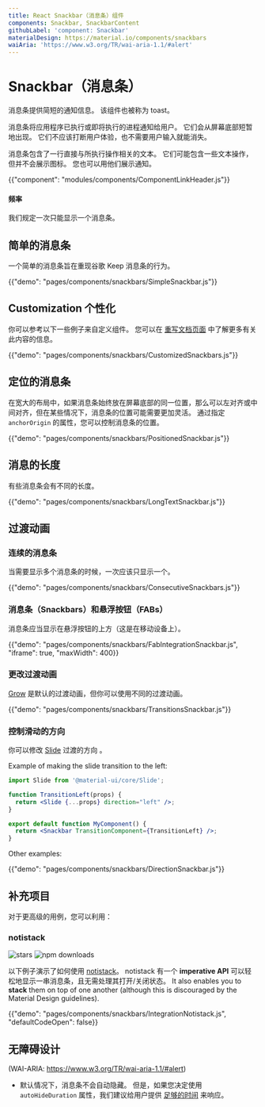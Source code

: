 ```yaml
---
title: React Snackbar（消息条）组件
components: Snackbar, SnackbarContent
githubLabel: 'component: Snackbar'
materialDesign: https://material.io/components/snackbars
waiAria: 'https://www.w3.org/TR/wai-aria-1.1/#alert'
---
```


# Snackbar（消息条）

<p class="description">消息条提供简短的通知信息。 该组件也被称为 toast。</p>

消息条将应用程序已执行或即将执行的进程通知给用户。 它们会从屏幕底部短暂地出现。 它们不应该打断用户体验，也不需要用户输入就能消失。

消息条包含了一行直接与所执行操作相关的文本。 它们可能包含一些文本操作，但并不会展示图标。 您也可以用他们展示通知。

{{"component": "modules/components/ComponentLinkHeader.js"}}

#### 频率

我们规定一次只能显示一个消息条。

## 简单的消息条

一个简单的消息条旨在重现谷歌 Keep 消息条的行为。

{{"demo": "pages/components/snackbars/SimpleSnackbar.js"}}

## Customization 个性化

你可以参考以下一些例子来自定义组件。 您可以在 [重写文档页面](/customization/how-to-customize/) 中了解更多有关此内容的信息。

{{"demo": "pages/components/snackbars/CustomizedSnackbars.js"}}

## 定位的消息条

在宽大的布局中，如果消息条始终放在屏幕底部的同一位置，那么可以左对齐或中间对齐，但在某些情况下，消息条的位置可能需要更加灵活。 通过指定 `anchorOrigin` 的属性，您可以控制消息条的位置。

{{"demo": "pages/components/snackbars/PositionedSnackbar.js"}}

## 消息的长度

有些消息条会有不同的长度。

{{"demo": "pages/components/snackbars/LongTextSnackbar.js"}}

## 过渡动画

### 连续的消息条

当需要显示多个消息条的时候，一次应该只显示一个。

{{"demo": "pages/components/snackbars/ConsecutiveSnackbars.js"}}

### 消息条（Snackbars）和悬浮按钮（FABs）

消息条应当显示在悬浮按钮的上方（这是在移动设备上）。

{{"demo": "pages/components/snackbars/FabIntegrationSnackbar.js", "iframe": true, "maxWidth": 400}}

### 更改过渡动画

[Grow](/components/transitions/#grow) 是默认的过渡动画，但你可以使用不同的过渡动画。

{{"demo": "pages/components/snackbars/TransitionsSnackbar.js"}}

### 控制滑动的方向

你可以修改 [Slide](/components/transitions/#slide) 过渡的方向 。

Example of making the slide transition to the left:

```jsx
import Slide from '@material-ui/core/Slide';

function TransitionLeft(props) {
  return <Slide {...props} direction="left" />;
}

export default function MyComponent() {
  return <Snackbar TransitionComponent={TransitionLeft} />;
}
```

Other examples:

{{"demo": "pages/components/snackbars/DirectionSnackbar.js"}}

## 补充项目

对于更高级的用例，您可以利用：

### notistack

![stars](https://img.shields.io/github/stars/iamhosseindhv/notistack.svg?style=social&label=Stars) ![npm downloads](https://img.shields.io/npm/dm/notistack.svg)

以下例子演示了如何使用 [notistack](https://github.com/iamhosseindhv/notistack)。 notistack 有一个 **imperative API** 可以轻松地显示一串消息条，且无需处理其打开/关闭状态。 It also enables you to **stack** them on top of one another (although this is discouraged by the Material Design guidelines).

{{"demo": "pages/components/snackbars/IntegrationNotistack.js", "defaultCodeOpen": false}}

## 无障碍设计

(WAI-ARIA: https://www.w3.org/TR/wai-aria-1.1/#alert)

- 默认情况下，消息条不会自动隐藏。 但是，如果您决定使用 `autoHideDuration` 属性，我们建议给用户提供 [足够的时间](https://www.w3.org/TR/UNDERSTANDING-WCAG20/time-limits.html) 来响应。
